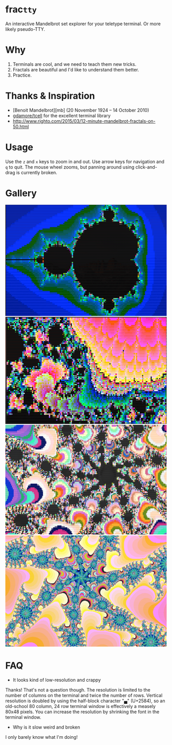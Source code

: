 frac`tty`
=========

An interactive Mandelbrot set explorer for your teletype terminal.
Or more likely pseudo-TTY.

Why
===

1. Terminals are cool, and we need to teach them new tricks.
3. Fractals are beautiful and I'd like to understand them better.
3. Practice.

Thanks & Inspiration
====================

* [Benoit Mandelbrot][mb] (20 November 1924 – 14 October 2010)
* [gdamore/tcell][tcell] for the excellent terminal library
* http://www.righto.com/2015/03/12-minute-mandelbrot-fractals-on-50.html

[tcell]: https://github.com/gdamore/tcell
[bm]: https://en.wikipedia.org/wiki/Benoit_Mandelbrot

Usage
=====

Use the `z` and `x` keys to zoom in and out.
Use arrow keys for navigation and `q` to quit.
The mouse wheel zooms, but panning around using click-and-drag
is currently broken.

Gallery
=======

![m1](img/mandelb1.png?raw=true "m1")
![m2](img/mandelb2.png?raw=true "m2")
![m3](img/mandelb3.png?raw=true "m3")
![m4](img/mandelb4.png?raw=true "m4")

FAQ
===

* It looks kind of low-resolution and crappy

Thanks!  That's not a question though.  The resolution is limited
to the number of columns on the terminal and twice the number of
rows.  Vertical resolution is doubled by using the half-block
character "▄" (U+2584), so an old-school 80 column, 24 row terminal
window is effectively a measely 80x48 pixels.  You can increase
the resolution by shrinking the font in the terminal window.

* Why is it slow weird and broken

I only barely know what I'm doing!
